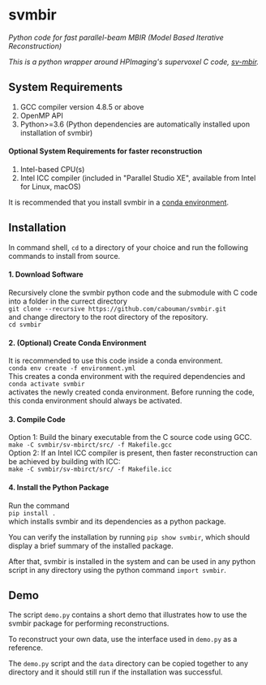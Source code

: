 # svmbir


*Python code for fast parallel-beam MBIR (Model Based Iterative Reconstruction)*

*This is a python wrapper around HPImaging's supervoxel C code, [sv-mbir](https://github.com/HPImaging/sv-mbirct).*

## System Requirements
1. GCC compiler version 4.8.5 or above
2. OpenMP API
3. Python>=3.6
(Python dependencies are automatically installed upon installation of svmbir)


#### Optional System Requirements for faster reconstruction
1. Intel-based CPU(s)
2. Intel ICC compiler (included in "Parallel Studio XE", available from Intel for Linux, macOS)

It is recommended that you install svmbir in a [conda environment](https://docs.conda.io/projects/conda/en/latest/user-guide/tasks/manage-environments.html).

## Installation
In command shell, ```cd``` to a directory of your choice and run the following commands to install from source.

#### 1. Download Software
Recursively clone the svmbir python code and the submodule with C code into a folder in the currect directory  
```git clone --recursive https://github.com/cabouman/svmbir.git```  
and change directory to the root directory of the repository.  
```cd svmbir```  

#### 2. (Optional) Create Conda Environment
It is recommended to use this code inside a conda environment.  
```conda env create -f environment.yml```  
This creates a conda environment with the required dependencies and  
```conda activate svmbir```  
activates the newly created conda environment. Before running the code, this conda environment should always be activated.

#### 3. Compile Code
Option 1: Build the binary executable from the C source code using GCC.  
```make -C svmbir/sv-mbirct/src/ -f Makefile.gcc```  
Option 2: If an Intel ICC compiler is present, then faster reconstruction can be achieved by building with ICC:  
```make -C svmbir/sv-mbirct/src/ -f Makefile.icc```  

#### 4. Install the Python Package
Run the command  
```pip install .```  
which installs svmbir and its dependencies as a python package.

You can verify the installation by running ```pip show svmbir```, which should display a brief summary of the installed package.

After that, svmbir is installed in the system and can be used in any python script in any directory using the python command ```import svmbir```.


## Demo
The script ```demo.py``` contains a short demo that illustrates how to use the svmbir package for performing reconstructions.

To reconstruct your own data, use the interface used in ```demo.py``` as a reference.

The ```demo.py``` script and the ```data``` directory can be copied together to any directory and it should still run if the installation was successful.


